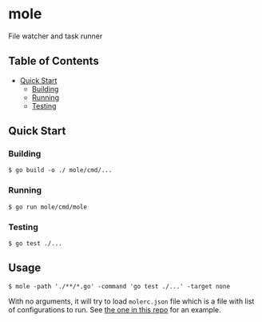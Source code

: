 # mole

File watcher and task runner


## Table of Contents

- [Quick Start](#markdown-header-quick-start)
	- [Building](#markdown-header-building)
	- [Running](#markdown-header-running)
	- [Testing](#markdown-header-testing)


## Quick Start


### Building

```console
$ go build -o ./ mole/cmd/...
```


### Running

```console
$ go run mole/cmd/mole
```


### Testing

```console
$ go test ./...
```


## Usage

```console
$ mole -path './**/*.go' -command 'go test ./...' -target none
```

With no arguments, it will try to load `molerc.json` file which is a file with list of configurations to run. See [the one in this repo](molerc.json) for an example.
